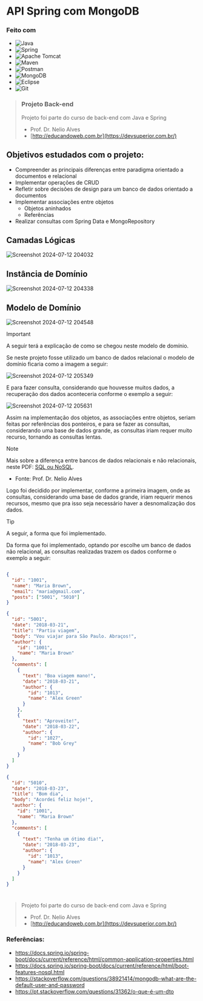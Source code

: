 # API Spring com MongoDB

### Feito com

- ![Java](https://img.shields.io/badge/java-%23ED8B00.svg?style=for-the-badge&logo=openjdk&logoColor=white)
- ![Spring](https://img.shields.io/badge/spring-%236DB33F.svg?style=for-the-badge&logo=spring&logoColor=white)
- ![Apache Tomcat](https://img.shields.io/badge/apache%20tomcat-%23F8DC75.svg?style=for-the-badge&logo=apache-tomcat&logoColor=black)
- ![Maven](https://img.shields.io/badge/Maven-C71A36?style=for-the-badge&logo=Apache%20Maven&logoColor=white)
- ![Postman](https://img.shields.io/badge/Postman-FF6C37?style=for-the-badge&logo=postman&logoColor=white)
- ![MongoDB](https://img.shields.io/badge/MongoDB-4EA94B?style=for-the-badge&logo=mongodb&logoColor=white)
- ![Eclipse](https://img.shields.io/badge/Eclipse-FE7A16.svg?style=for-the-badge&logo=Eclipse&logoColor=white)
- ![Git](https://img.shields.io/badge/git-%23F05033.svg?style=for-the-badge&logo=git&logoColor=white)

> ### Projeto Back-end
> Projeto foi parte do curso de back-end com Java e Spring
> - Prof. Dr. Nelio Alves
> - [http://educandoweb.com.br](https://devsuperior.com.br/)


## Objetivos estudados com o projeto:

- Compreender as principais diferenças entre paradigma orientado a documentos e relacional
- Implementar operações de CRUD
- Refletir sobre decisões de design para um banco de dados orientado a documentos
- Implementar associações entre objetos
  - Objetos aninhados
  - Referências
- Realizar consultas com Spring Data e MongoRepository

## Camadas Lógicas

![Screenshot 2024-07-12 204032](https://github.com/user-attachments/assets/f1a40d6b-fdbf-41a4-be68-464811cc7fa8)

## Instância de Domínio

![Screenshot 2024-07-12 204338](https://github.com/user-attachments/assets/d281fc8e-4f68-44a9-8382-10231c6f3160)

## Modelo de Domínio

![Screenshot 2024-07-12 204548](https://github.com/user-attachments/assets/2fd0b8b6-cafe-438a-9762-9de6dcad0186)

> [!IMPORTANT]
> A seguir terá a explicação de como se chegou neste modelo de domínio.

  Se neste projeto fosse utilizado um banco de dados relacional o modelo de domínio ficaria como a imagem a seguir:

![Screenshot 2024-07-12 205349](https://github.com/user-attachments/assets/609e674e-1152-4d66-92a0-5965ecce60fb)

  E para fazer consulta, considerando que houvesse muitos dados, a recuperação dos dados aconteceria conforme o exemplo a seguir:

![Screenshot 2024-07-12 205631](https://github.com/user-attachments/assets/7020bc44-5f99-4a52-ae0e-373f9bd88d40)

  Assim na implementação dos objetos, as associações entre objetos, seriam feitas por referências dos ponteiros, e para se fazer as consultas, considerando uma base de dados grande, as consultas iriam requer muito recurso, tornando as consultas lentas.

> [!NOTE]
> Mais sobre a diferença entre bancos de dados relacionais e não relacionais, neste PDF: [SQL ou NoSQL](https://github.com/user-attachments/files/16200339/slides-aula-nosql-mongodb.pdf).
> - Fonte: Prof. Dr. Nelio Alves

  Logo foi decidido por implementar, conforme a primeira imagem, onde as consultas, considerando uma base de dados grande, iriam requerir menos recursos, mesmo que pra isso seja necessário haver a desnomalização dos dados.

> [!TIP]
> A seguir, a forma que foi implementado.

  Da forma que foi implementado, optando por escolhe um banco de dados não relacional, as consultas realizadas trazem os dados conforme o exemplo a seguir:

```json

{
  "id": "1001",
  "name": "Maria Brown",
  "email": "maria@gmail.com",
  "posts": ["5001", "5010"]
}

{
  "id": "5001",
  "date": "2018-03-21",
  "title": "Partiu viagem",
  "body": "Vou viajar para São Paulo. Abraços!",
  "author": {
    "id": "1001",
    "name": "Maria Brown"
  },
  "comments": [
    {
      "text": "Boa viagem mano!",
      "date": "2018-03-21",
      "author": {
        "id": "1013",
        "name": "Alex Green"
      }
    },
    {
      "text": "Aproveite!",
      "date": "2018-03-22",
      "author": {
        "id": "1027",
        "name": "Bob Grey"
      }
    }
  ]
}

{
  "id": "5010",
  "date": "2018-03-23",
  "title": "Bom dia",
  "body": "Acordei feliz hoje!",
  "author": {
    "id": "1001",
    "name": "Maria Brown"
  },
  "comments": [
    {
      "text": "Tenha um ótimo dia!",
      "date": "2018-03-23",
      "author": {
        "id": "1013",
        "name": "Alex Green"
      }
    }
  ]
}

```
#
> Projeto foi parte do curso de back-end com Java e Spring
> - Prof. Dr. Nelio Alves
> - [http://educandoweb.com.br](https://devsuperior.com.br/)

### Referências:
- https://docs.spring.io/spring-boot/docs/current/reference/html/common-application-properties.html
- https://docs.spring.io/spring-boot/docs/current/reference/html/boot-features-nosql.html
- https://stackoverflow.com/questions/38921414/mongodb-what-are-the-default-user-and-password
- https://pt.stackoverflow.com/questions/31362/o-que-é-um-dto
